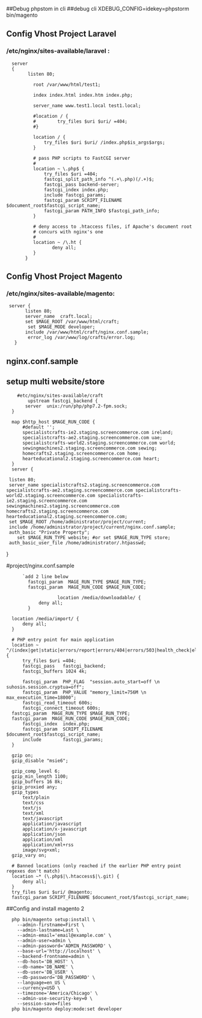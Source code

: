 ##Debug phpstom in cli
##debug cli XDEBUG_CONFIG=idekey=phpstorm bin/magento
## Config Vhost Project Laravel
### /etc/nginx/sites-available/laravel :

      server 
      {
            listen 80;

              root /var/www/html/test1;

              index index.html index.htm index.php;

              server_name www.test1.local test1.local;

              #location / {
              #        try_files $uri $uri/ =404;
              #}

              location / {
                  try_files $uri $uri/ /index.php$is_args$args;
              }

              # pass PHP scripts to FastCGI server
              #
              location ~ \.php$ {
                  try_files $uri =404;
                  fastcgi_split_path_info ^(.+\.php)(/.+)$;
                  fastcgi_pass backend-server;
                  fastcgi_index index.php;
                  include fastcgi_params;
                  fastcgi_param SCRIPT_FILENAME $document_root$fastcgi_script_name;
                  fastcgi_param PATH_INFO $fastcgi_path_info;
              }

              # deny access to .htaccess files, if Apache's document root
              # concurs with nginx's one
              #
              location ~ /\.ht {
                     deny all;
              }
           }
## Config Vhost Project Magento
### /etc/nginx/sites-available/magento:
     server {
           listen 80;
           server_name  craft.local;
           set $MAGE_ROOT /var/www/html/craft;
            set $MAGE_MODE developer;
           include /var/www/html/craft/nginx.conf.sample;
            error_log /var/www/log/crafts/error.log;
       }
 ## nginx.conf.sample
 ## setup multi website/store
        #etc/nginx/sites-available/craft
            upstream fastcgi_backend {
           server  unix:/run/php/php7.2-fpm.sock;
      }

      map $http_host $MAGE_RUN_CODE {
          #default '';
          specialistcrafts-ie2.staging.screencommerce.com ireland;
          specialistcrafts-ae2.staging.screencommerce.com uae;
          specialistcrafts-world2.staging.screencommerce.com world;
          sewingmachines2.staging.screencommerce.com sewing;
          homecrafts2.staging.screencommerce.com home;
          hearteducational2.staging.screencommerce.com heart;
      }
      server {

     listen 80;
     server_name specialistcrafts2.staging.screencommerce.com specialistcrafts-ae2.staging.screencommerce.com specialistcrafts-world2.staging.screencommerce.com specialistcrafts-ie2.staging.screencommerce.com sewingmachines2.staging.screencommerce.com homecrafts2.staging.screencommerce.com hearteducational2.staging.screencommerce.com;
     set $MAGE_ROOT /home/administrator/project/current;
     include /home/administrator/project/current/nginx.conf.sample;
     auth_basic "Private Property";
        set $MAGE_RUN_TYPE website; #or set $MAGE_RUN_TYPE store;
     auth_basic_user_file /home/administrator/.htpasswd;
}

#project/nginx.conf.sample

          `add 2 line below
            fastcgi_param  MAGE_RUN_TYPE $MAGE_RUN_TYPE;
            fastcgi_param  MAGE_RUN_CODE $MAGE_RUN_CODE;
            
                       location /media/downloadable/ {
                deny all;
            }

      location /media/import/ {
          deny all;
      }

      # PHP entry point for main application
      location ~ ^/(index|get|static|errors/report|errors/404|errors/503|health_check|elastic)\.php$ {
          try_files $uri =404;
          fastcgi_pass   fastcgi_backend;
          fastcgi_buffers 1024 4k;

          fastcgi_param  PHP_FLAG  "session.auto_start=off \n suhosin.session.cryptua=off";
          fastcgi_param  PHP_VALUE "memory_limit=756M \n max_execution_time=18000";
          fastcgi_read_timeout 600s;
          fastcgi_connect_timeout 600s;
      fastcgi_param  MAGE_RUN_TYPE $MAGE_RUN_TYPE;
      fastcgi_param  MAGE_RUN_CODE $MAGE_RUN_CODE;
          fastcgi_index  index.php;
          fastcgi_param  SCRIPT_FILENAME  $document_root$fastcgi_script_name;
          include        fastcgi_params;
      }

      gzip on;
      gzip_disable "msie6";

      gzip_comp_level 6;
      gzip_min_length 1100;
      gzip_buffers 16 8k;
      gzip_proxied any;
      gzip_types
          text/plain
          text/css
          text/js
          text/xml
          text/javascript
          application/javascript
          application/x-javascript
          application/json
          application/xml
          application/xml+rss
          image/svg+xml;
      gzip_vary on;

      # Banned locations (only reached if the earlier PHP entry point regexes don't match)
      location ~* (\.php$|\.htaccess$|\.git) {
          deny all;
      }
      try_files $uri $uri/ @magento;
      fastcgi_param SCRIPT_FILENAME $document_root/$fastcgi_script_name;
      
##Config and install magento 2

      php bin/magento setup:install \
        --admin-firstname=First \
        --admin-lastname=Last \
        --admin-email='email@example.com' \
        --admin-user=admin \
        --admin-password='ADMIN_PASSWORD' \
        --base-url='http://localhost' \
        --backend-frontname=admin \
        --db-host='DB_HOST' \
        --db-name='DB_NAME' \
        --db-user='DB_USER' \
        --db-password='DB_PASSWORD' \
        --language=en_US \
        --currency=USD \
        --timezone='America/Chicago' \
        --admin-use-security-key=0 \
        --session-save=files
      php bin/magento deploy:mode:set developer

 

